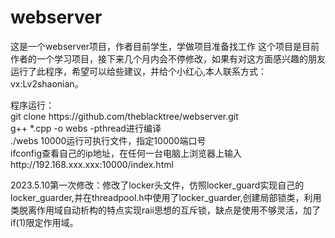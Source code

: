 # webserver
</p>这是一个webserver项目，作者目前学生，学做项目准备找工作
这个项目是目前作者的一个学习项目，接下来几个月内会不停修改，如果有对这方面感兴趣的朋友运行了此程序，希望可以给些建议，并给个小红心,本人联系方式：vx:Lv2shaonian。</p>
</p>程序运行：<br>
git clone https://github.com/theblacktree/webserver.git <br>         
    g++ *.cpp -o webs -pthread进行编译<br>
./webs 10000运行可执行文件，指定10000端口号<br>
ifconfig查看自己的ip地址，在任何一台电脑上浏览器上输入http://192.168.xxx.xxx:10000/index.html</p>

</p>2023.5.10第一次修改：修改了locker头文件，仿照locker_guard实现自己的locker_guarder,并在threadpool.h中使用了locker_guarder,创建局部锁类，利用类脱离作用域自动析构的特点实现raii思想的互斥锁，缺点是使用不够灵活，加了if(1)限定作用域。
